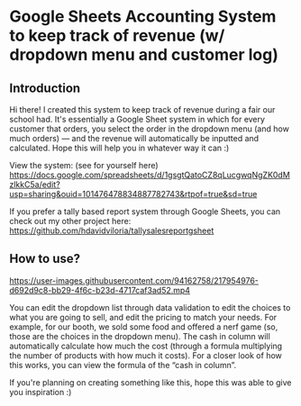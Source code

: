 # Google Sheets Accounting System to keep track of revenue (w/ dropdown menu and customer log)

## Introduction
Hi there! I created this system to keep track of revenue during a fair our school had. It's essentially a Google Sheet system in which for every customer that orders, you select the order in the dropdown menu (and how much orders) — and the revenue will automatically be inputted and calculated. Hope this will help you in whatever way it can :)

View the system: (see for yourself here)
https://docs.google.com/spreadsheets/d/1gsgtQatoCZ8qLucgwqNgZK0dMzlkkC5a/edit?usp=sharing&ouid=101476478834887782743&rtpof=true&sd=true 


If you prefer a tally based report system through Google Sheets, you can check out my other project here: https://github.com/hdavidviloria/tallysalesreportgsheet

## How to use? 


https://user-images.githubusercontent.com/94162758/217954976-d692d9c8-bb29-4f6c-b23d-4717caf3ad52.mp4




You can edit the dropdown list through data validation to edit the choices to what you are going to sell, and edit the pricing to match your needs. For example, for our booth, we sold some food and offered a nerf game (so, those are the choices in the dropdown menu). The cash in column will automatically calculate how much the cost (through  a formula multiplying the number of products with how much it costs). For a closer look of how this works, you can view the formula of the “cash in column”.


If you're planning on creating something like this, hope this was able to give you inspiration :)
